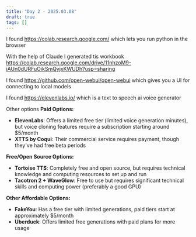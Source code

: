 ```yaml
---
title: "Day 2 - 2025.03.08"
draft: true
tags: []
---
```


I found https://colab.research.google.com/ which lets you run python in the browser

With the help of Claude I generated tis workbook
https://colab.research.google.com/drive/11nhzoM9-iAUn0dURFuOikSmQyjxKWUDh?usp=sharing

I found https://github.com/open-webui/open-webui which gives you a UI for connecting to local models

I found https://elevenlabs.io/ which is a text to speech ai voice generator

Other options
**Paid Options:**

- **ElevenLabs**: Offers a limited free tier (limited voice generation minutes), but voice cloning features require a subscription starting around $5/month
- **XTTS by Coqui**: Their commercial service requires payment, though they've had free beta periods

**Free/Open Source Options:**

- **Tortoise TTS**: Completely free and open source, but requires technical knowledge and computing resources to set up and run
- **Tacotron 2 + WaveGlow**: Free to use but requires significant technical skills and computing power (preferably a good GPU)

**Other Affordable Options:**

- **FakeYou**: Has a free tier with limited generations, paid tiers start at approximately $5/month
- **Uberduck**: Offers limited free generations with paid plans for more usage
